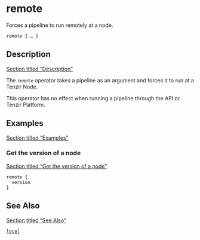 # remote

Forces a pipeline to run remotely at a node.

```tql
remote { … }
```

## Description

[Section titled “Description”](#description)

The `remote` operator takes a pipeline as an argument and forces it to run at a Tenzir Node.

This operator has no effect when running a pipeline through the API or Tenzir Platform.

## Examples

[Section titled “Examples”](#examples)

### Get the version of a node

[Section titled “Get the version of a node”](#get-the-version-of-a-node)

```tql
remote {
  version
}
```

## See Also

[Section titled “See Also”](#see-also)

[`local`](/reference/operators/local)
